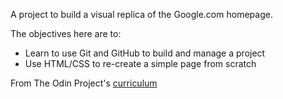 A project to build a visual replica of the Google.com homepage.

The objectives here are to:
- Learn to use Git and GitHub to build and manage a project
- Use HTML/CSS to re-create a simple page from scratch

From The Odin Project's [curriculum](http://www.theodinproject.com/courses/web-development-101/lessons/html-css)
